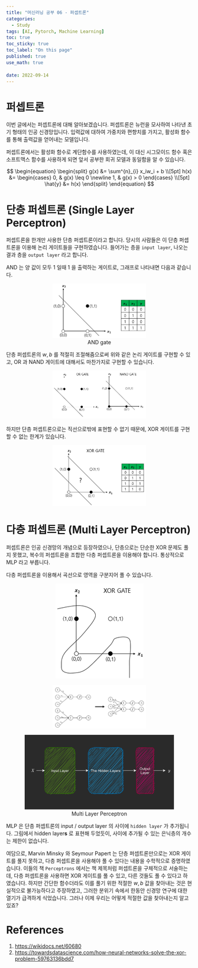 ```yaml
---
title: "머신러닝 공부 06 - 퍼셉트론"
categories:
  - Study
tags: [AI, Pytorch, Machine Learning]
toc: true
toc_sticky: true
toc_label: "On this page"
published: true
use_math: true

date: 2022-09-14
---
```


# 퍼셉트론
이번 글에서는 퍼셉트론에 대해 알아보겠습니다. 퍼셉트론은 뉴런을 모사하여 나타낸 초기 형태의 인공 신경망입니다. 입력값에 대하여 가중치와 편향치를 가지고, 활성화 함수를 통해 출력값을 얻어내는 모델입니다. 

퍼셉트론에서는 활성화 함수로 계단함수를 사용하였는데, 이 대신 시그모이드 함수 혹은 소프트맥스 함수를 사용하게 되면 앞서 공부한 회귀 모델과 동일함을 알 수 있습니다.

$$
\begin{equation}
\begin{split}
 g(x) &= \sum^{n}_{i} x_iw_i + b \\[5pt]
h(x) &= \begin{cases} 0, & g(x) \leq 0 \newline 1, & g(x) > 0 \end{cases} \\[5pt]
\hat{y} &= h(x)
\end{split}
\end{equation}
$$


# 단층 퍼셉트론 (Single Layer Perceptron)
퍼셉트론을 한개만 사용한 단층 퍼셉트론이라고 합니다. 당시의 사람들은 이 단층 퍼셉트론을 이용해 논리 게이트들을 구현하였습니다. 들어가는 층을 `input layer`, 나오는 결과 층을 `output layer` 라고 합니다.

AND 는 양 값이 모두 1 일때 1 을 출력하는 게이트로, 그래프로 나타내면 다음과 같습니다.

<center>
<figure style="width:50%"> <img src="/Images/Study/mlstudy/6/andgraphgate.png" />
<figcaption>AND gate</figcaption>
</figure>
</center>

단층 퍼셉트론의 $w, b$ 를 적절히 조절해줌으로써 위와 같은 논리 게이트를 구현할 수 있고, OR 과 NAND 게이트에 대해서도 마찬가지로 구현할 수 있습니다.

<center>
<figure style="width:50%"> <img src="/Images/Study/mlstudy/6/oragateandnandgate.png" />
</figure>
</center>

하지만 단층 퍼셉트론으로는 직선으로밖에 표현할 수 없기 때문에, XOR 게이트를 구현할 수 없는 한계가 있습니다.

<center>
<figure style="width:50%"> <img src="/Images/Study/mlstudy/6/xorgraphandxorgate.png" />
</figure>
</center>


# 다층 퍼셉트론 (Multi Layer Perceptron)
퍼셉트론은 인공 신경망의 개념으로 등장하였으나, 단층으로는 단순한 XOR 문제도 풀지 못했고, 복수의 퍼셉트론을 조합한 다층 퍼셉트론을 이용해야 합니다. 통상적으로 MLP 라고 부릅니다.

다층 퍼셉트론을 이용해서 곡선으로 영역을 구분지어 풀 수 있습니다.

<center>
<figure style="width:50%"> <img src="/Images/Study/mlstudy/6/xorgate_nonlinearity.png" />
</figure>
</center>

<center>
<figure style="width:50%"> <img src="/Images/Study/mlstudy/6/perceptron.png" />
</figure>
</center>

<center>
<figure style="width:80%"> <img src="/Images/Study/mlstudy/6/in-hidden-out.png" />
<figcaption>Multi Layer Perceptron</figcaption>
</figure>
</center>

MLP 은 단층 퍼셉트론의 input / output layer 의 사이에 `hidden layer` 가 추가됩니다. 그림에서 hidden layer**s** 로 표현해 두었듯이, 사이에 추가될 수 있는 은닉층의 개수는 제한이 없습니다.

여담으로, Marvin Minsky 와 Seymour Papert 는 단층 퍼셉트론만으로는 XOR 게이트를 풀지 못하고, 다층 퍼셉트론을 사용해야 풀 수 있다는 내용을 수학적으로 증명하였습니다. 이들의 책 `Perceptrons` 에서는 책 제목처럼 퍼셉트론을 구체적으로 서술하는데, 다층 퍼셉트론을 사용하면 XOR 게이트를 풀 수 있고, 다른 것들도 풀 수 있다고 하였습니다. 하지만 간단한 함수더라도 이를 풀기 위한 적절한 $w, b$ 값을 찾아내는 것은 현실적으로 불가능하다고 주장하였고, 그러한 분위기 속에서 한동안 신경망 연구에 대한 열기가 급격하게 식었습니다. 그러나 이제 우리는 어떻게 적절한 값을 찾아내는지 알고 있죠?


# References
1. <https://wikidocs.net/60680>
2. <https://towardsdatascience.com/how-neural-networks-solve-the-xor-problem-59763136bdd7>